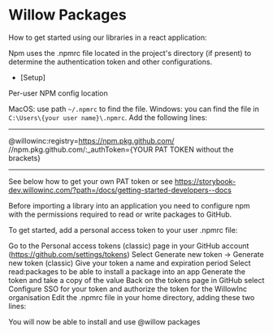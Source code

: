 # Willow Packages

How to get started using our libraries in a react application:

Npm uses the .npmrc file located in the project's directory (if present) to determine the authentication token and other configurations.

- [Setup]

Per-user NPM config location

MacOS: use path `~/.npmrc` to find the file.
Windows: you can find the file in `C:\Users\{your user name}\.npmrc`.
Add the following lines:
______________________________________________________________________

@willowinc:registry=https://npm.pkg.github.com/
//npm.pkg.github.com/:_authToken={YOUR PAT TOKEN without the brackets}
______________________________________________________________________

See below how to get your own PAT token or see https://storybook-dev.willowinc.com/?path=/docs/getting-started-developers--docs

Before importing a library into an application you need to configure npm with the permissions required to read or write packages to GitHub.

To get started, add a personal access token to your user .npmrc file:

Go to the Personal access tokens (classic) page in your GitHub account (https://github.com/settings/tokens)
Select Generate new token -> Generate new token (classic)
Give your token a name and expiration period
Select read:packages to be able to install a package into an app
Generate the token and take a copy of the value
Back on the tokens page in GitHub select Configure SSO for your token and authorize the token for the WillowInc organisation
Edit the .npmrc file in your home directory, adding these two lines:

You will now be able to install and use @willow packages
